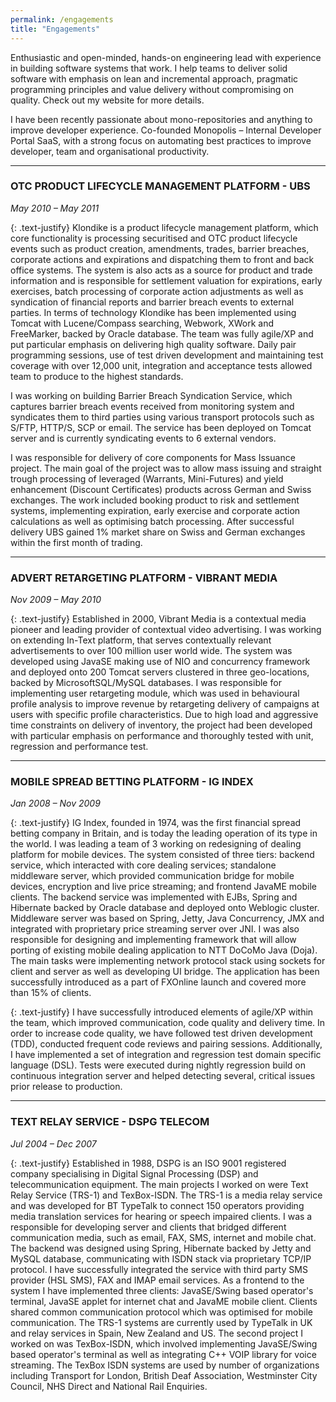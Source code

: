```yaml
---
permalink: /engagements
title: "Engagements"
---
```

Enthusiastic and open-minded, hands-on engineering lead with experience in building software systems that work. I help teams to deliver solid software with emphasis on lean and incremental approach, pragmatic programming principles and value delivery without compromising on quality. Check out my website for more details.

I have been recently passionate about mono-repositories and anything to improve developer experience. Co-founded Monopolis – Internal Developer Portal SaaS, with a strong focus on automating best practices to improve developer, team and organisational productivity.



---

### OTC PRODUCT LIFECYCLE MANAGEMENT PLATFORM - UBS
_May 2010 – May 2011_

{: .text-justify}
Klondike is a product lifecycle management platform, which core functionality is processing securitised and OTC product 
lifecycle events such as product creation, amendments, trades, barrier breaches, corporate actions and expirations and 
dispatching them to front and back office systems. The system is also acts as a source for product and trade information 
and is responsible for settlement valuation for expirations, early exercises, batch processing of corporate action 
adjustments as well as syndication of financial reports and barrier breach events to external parties. In terms of 
technology Klondike has been implemented using Tomcat with Lucene/Compass searching, Webwork, XWork and FreeMarker, 
backed by Oracle database. The team was fully agile/XP and put particular emphasis on delivering high quality software. 
Daily pair programming sessions, use of test driven development and maintaining test coverage with over 12,000 unit, 
integration and acceptance tests allowed team to produce to the highest standards.

I was working on building Barrier Breach Syndication Service, which captures barrier breach events received from 
monitoring system and syndicates them to third parties using various transport protocols such as S/FTP, HTTP/S, 
SCP or email. The service has been deployed on Tomcat server and is currently syndicating events to 6 external vendors.

I was responsible for delivery of core components for Mass Issuance project. The main goal of the project was to allow 
mass issuing and straight trough processing of leveraged (Warrants, Mini-Futures) and yield enhancement 
(Discount Certificates) products across German and Swiss exchanges. The work included booking product to risk and 
settlement systems, implementing expiration, early exercise and corporate action calculations as well as optimising 
batch processing. After successful delivery UBS gained 1% market share on Swiss and German exchanges within the first 
month of trading.

---

### ADVERT RETARGETING PLATFORM - VIBRANT MEDIA
_Nov 2009 – May 2010_

{: .text-justify}
Established in 2000, Vibrant Media is a contextual media pioneer and leading provider of contextual video advertising. 
I was working on extending In-Text platform, that serves contextually relevant advertisements to over 100 million user 
world wide. The system was developed using JavaSE making use of NIO and concurrency framework and deployed onto 200 
Tomcat servers clustered in three geo-locations, backed by MicrosoftSQL/MySQL databases. I was responsible for 
implementing user retargeting module, which was used in behavioural profile analysis to improve revenue by retargeting 
delivery of campaigns at users with specific profile characteristics. Due to high load and aggressive time constraints 
on delivery of inventory, the project had been developed with particular emphasis on performance and thoroughly tested 
with unit, regression and performance test.


---

### MOBILE SPREAD BETTING PLATFORM - IG INDEX
_Jan 2008 – Nov 2009_

{: .text-justify}
IG Index, founded in 1974, was the first financial spread betting company in Britain, and is today the leading operation 
of its type in the world. I was leading a team of 3 working on redesigning of dealing platform for mobile devices. The 
system consisted of three tiers: backend service, which interacted with core dealing services; standalone middleware 
server, which provided communication bridge for mobile devices, encryption and live price streaming; and frontend JavaME 
mobile clients. The backend service was implemented with EJBs, Spring and Hibernate backed by Oracle database and deployed 
onto Weblogic cluster. Middleware server was based on Spring, Jetty, Java Concurrency, JMX and integrated with proprietary 
price streaming server over JNI. I was also responsible for designing and implementing framework that will allow porting 
of existing mobile dealing application to NTT DoCoMo Java (Doja). The main tasks were implementing network protocol 
stack using sockets for client and server as well as developing UI bridge. The application has been successfully 
introduced as a part of FXOnline launch and covered more than 15% of clients.

{: .text-justify}
I have successfully introduced elements of agile/XP within the team, which improved communication, code quality and 
delivery time. In order to increase code quality, we have followed test driven development (TDD), 
conducted frequent code reviews and pairing sessions. Additionally, I have implemented a set of integration and 
regression test domain specific language (DSL). Tests were executed during nightly regression build on continuous 
integration server and helped detecting several, critical issues prior release to production.

---

### TEXT RELAY SERVICE - DSPG TELECOM 
_Jul 2004 – Dec 2007_ 

{: .text-justify}
Established in 1988, DSPG is an ISO 9001 registered company specialising in Digital Signal Processing (DSP) and 
telecommunication equipment. The main projects I worked on were Text Relay Service (TRS-1) and TexBox-ISDN. The TRS-1 
is a media relay service and was developed for BT TypeTalk to connect 150 operators providing media translation services 
for hearing or speech impaired clients. I was a responsible for developing server and clients that bridged different 
communication media, such as email, FAX, SMS, internet and mobile chat. The backend was designed using Spring, Hibernate 
backed by Jetty and MySQL database, communicating with ISDN stack via proprietary TCP/IP protocol. I have successfully 
integrated the service with third party SMS provider (HSL SMS), FAX and IMAP email services. As a frontend to the system 
I have implemented three clients: JavaSE/Swing based operator's terminal, JavaSE applet for internet chat and JavaME 
mobile client. Clients shared common communication protocol which was optimised for mobile communication. The TRS-1 
systems are currently used by TypeTalk in UK and relay services in Spain, New Zealand and US. The second project I 
worked on was TexBox-ISDN, which involved implementing JavaSE/Swing based operator's terminal as well as integrating 
C++ VOIP library for voice streaming. The TexBox ISDN systems are used by number of organizations including Transport 
for London, British Deaf Association, Westminster City Council, NHS Direct and National Rail Enquiries.